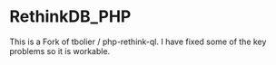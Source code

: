 # RethinkDB_PHP
This is a Fork of tbolier / php-rethink-ql. I have fixed some of the key problems so it is workable.
